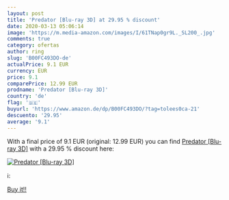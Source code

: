 ```yaml
---
layout: post
title: 'Predator [Blu-ray 3D] at 29.95 % discount'
date: 2020-03-13 05:06:14
image: 'https://m.media-amazon.com/images/I/61TNap0gr9L._SL200_.jpg'
comments: true
category: ofertas
author: ring
slug: 'B00FC493DO-de'
actualPrice: 9.1 EUR
currency: EUR
price: 9.1
comparePrice: 12.99 EUR
prodname: 'Predator [Blu-ray 3D]'
country: 'de'
flag: '🇩🇪'
buyurl: 'https://www.amazon.de/dp/B00FC493DO/?tag=tolees0ca-21'
descuento: '29.95'
average: '9.1'
---
```


With a final price of 9.1 EUR (original: 12.99 EUR) you can find [Predator [Blu-ray 3D]](https://www.amazon.de/dp/B00FC493DO/?tag=tolees0ca-21) with a  29.95 % discount here:

[![Predator [Blu-ray 3D]](https://m.media-amazon.com/images/I/61TNap0gr9L._SL200_.jpg)](https://www.amazon.de/dp/B00FC493DO/?tag=tolees0ca-21)

ℹ️:


[Buy it!!](https://www.amazon.de/dp/B00FC493DO/?tag=tolees0ca-21)
